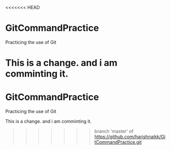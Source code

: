 <<<<<<< HEAD
# GitCommandPractice
Practicing the use of Git

This is a change. and i am comminting it.
=======
# GitCommandPractice
Practicing the use of Git

This is a change. and i am comminting it.
>>>>>>> branch 'master' of https://github.com/harishnaikk/GitCommandPractice.git
